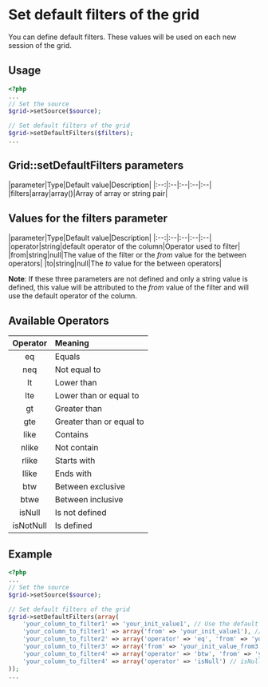 Set default filters of the grid
===============================

You can define default filters. These values will be used on each new session of the grid.

## Usage

```php
<?php
...
// Set the source
$grid->setSource($source);

// Set default filters of the grid
$grid->setDefaultFilters($filters);
...
```

## Grid::setDefaultFilters parameters

|parameter|Type|Default value|Description|
|:--:|:--|:--|:--|:--|
|filters|array|array()|Array of array or string pair|

## Values for the filters parameter

|parameter|Type|Default value|Description|
|:--:|:--|:--|:--|:--|
|operator|string|default operator of the column|Operator used to filter|
|from|string|null|The value of the filter or the _from_ value for the between operators|
|to|string|null|The _to_ value for the between operators|

**Note**: If these three parameters are not defined and only a string value is defined, this value will be attributed to the _from_ value of the filter and will use the default operator of the column.

## Available Operators

|Operator|Meaning|
|:--:|:--|
|eq|Equals|
|neq|Not equal to|
|lt|Lower than|
|lte|Lower than or equal to|
|gt|Greater than|
|gte|Greater than or equal to|
|like|Contains|
|nlike|Not contain|
|rlike|Starts with|
|llike|Ends with|
|btw|Between exclusive|
|btwe|Between inclusive|
|isNull|Is not defined|
|isNotNull|Is defined|

## Example

```php
<?php
...
// Set the source
$grid->setSource($source);

// Set default filters of the grid
$grid->setDefaultFilters(array(
    'your_column_to_filter1' => 'your_init_value1', // Use the default operator of the column
    'your_column_to_filter1' => array('from' => 'your_init_value1'), // Use the default operator of the column
    'your_column_to_filter2' => array('operator' => 'eq', 'from' => 'your_init_value_from2'), // Define an operator
    'your_column_to_filter3' => array('from' => 'your_init_value_from3', 'to' => 'your_init_value_to3'), // Range filter with the default operator 'btw'
    'your_column_to_filter4' => array('operator' => 'btw', 'from' => 'your_init_value_from4', 'to' => 'your_init_value_to4') // Range filter with the operator 'tbw'
    'your_column_to_filter4' => array('operator' => 'isNull') // isNull operator
));
...
```
